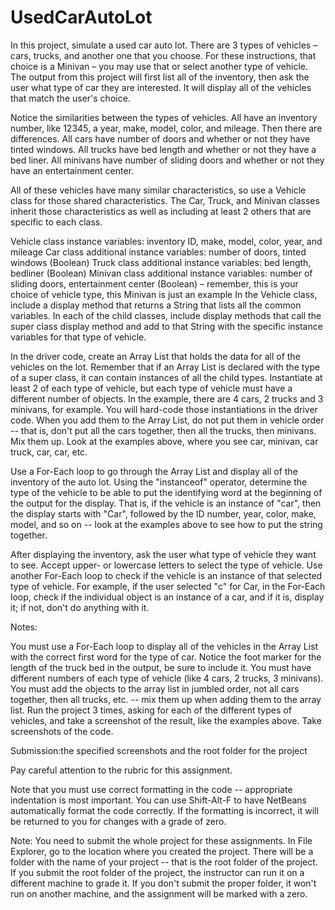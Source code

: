 # UsedCarAutoLot
In this project, simulate a used car auto lot. There are 3 types of vehicles – cars, trucks, and another one that you choose. For these instructions, that choice is a Minivan – you may use that or select another type of vehicle. The output from this project will first list all of the inventory, then ask the user what type of car they are interested. It will display all of the vehicles that match the user's choice.

Notice the similarities between the types of vehicles. All have an inventory number, like 12345, a year, make, model, color, and mileage. Then there are differences. All cars have number of doors and whether or not they have tinted windows. All trucks have bed length and whether or not they have a bed liner. All minivans have number of sliding doors and whether or not they have an entertainment center.

All of these vehicles have many similar characteristics, so use a Vehicle class for those shared characteristics. The Car, Truck, and Minivan classes inherit those characteristics as well as including at least 2 others that are specific to each class.

Vehicle class instance variables: inventory ID, make, model, color, year, and mileage
Car class additional instance variables: number of doors, tinted windows (Boolean)
Truck class additional instance variables: bed length, bedliner (Boolean)
Minivan class additional instance variables: number of sliding doors, entertainment center (Boolean) – remember, this is your choice of vehicle type, this Minivan is just an example
In the Vehicle class, include a display method that returns a String that lists all the common variables. In each of the child classes, include display methods that call the super class display method and add to that String with the specific instance variables for that type of vehicle.

In the driver code, create an Array List that holds the data for all of the vehicles on the lot. Remember that if an Array List is declared with the type of a super class, it can contain instances of all the child types. Instantiate at least 2 of each type of vehicle, but each type of vehicle must have a different number of objects. In the example, there are 4 cars, 2 trucks and 3 minivans, for example. You will hard-code those instantiations in the driver code. When you add them to the Array List, do not put them in vehicle order -- that is, don't put all the cars together, then all the trucks, then minivans. Mix them up. Look at the examples above, where you see car, minivan, car truck, car, car, etc.

Use a For-Each loop to go through the Array List and display all of the inventory of the auto lot. Using the "instanceof" operator, determine the type of the vehicle to be able to put the identifying word at the beginning of the output for the display. That is, if the vehicle is an instance of "car", then the display starts with "Car", followed by the ID number, year, color, make, model, and so on -- look at the examples above to see how to put the string together. 

After displaying the inventory, ask the user what type of vehicle they want to see. Accept upper- or lowercase letters to select the type of vehicle. Use another For-Each loop to check if the vehicle is an instance of that selected type of vehicle. For example, if the user selected "c" for Car, in the For-Each loop, check if the individual object is an instance of a car, and if it is, display it; if not, don't do anything with it.

Notes:

You must use a For-Each loop to display all of the vehicles in the Array List with the correct first word for the type of car.
Notice the foot marker for the length of the truck bed in the output, be sure to include it.
You must have different numbers of each type of vehicle (like 4 cars, 2 trucks, 3 minivans).
You must add the objects to the array list in jumbled order, not all cars together, then all trucks, etc. -- mix them up when adding them to the array list.
Run the project 3 times, asking for each of the different types of vehicles, and take a screenshot of the result, like the examples above. Take screenshots of the code.

Submission:the specified screenshots and the root folder for the project

Pay careful attention to the rubric for this assignment.

Note that you must use correct formatting in the code -- appropriate indentation is most important. You can use Shift-Alt-F to have NetBeans automatically format the code correctly. If the formatting is incorrect, it will be returned to you for changes with a grade of zero.

Note: You need to submit the whole project for these assignments. In File Explorer, go to the location where you created the project. There will be a folder with the name of your project -- that is the root folder of the project.  If you submit the root folder of the project, the instructor can run it on a different machine to grade it. If you don't submit the proper folder, it won't run on another machine, and the assignment will be marked with a zero.

